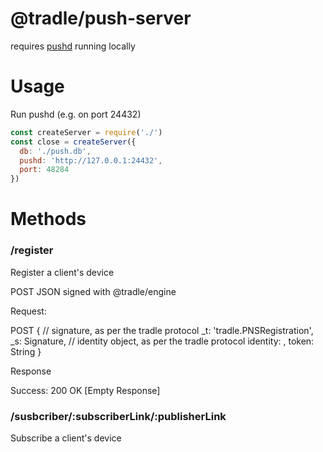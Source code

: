 
# @tradle/push-server

requires [pushd](https://github.com/rs/pushd) running locally

# Usage

Run pushd (e.g. on port 24432)

```js
const createServer = require('./')
const close = createServer({
  db: './push.db',
  pushd: 'http://127.0.0.1:24432',
  port: 48284
})
```

# Methods

### /register

Register a client's device

POST JSON signed with @tradle/engine

Request:

  POST {
    // signature, as per the tradle protocol
    _t: 'tradle.PNSRegistration',
    _s: Signature,
    // identity object, as per the tradle protocol
    identity: <Object>,
    token: String
  }
  
Response

  Success: 200 OK [Empty Response]

### /susbcriber/:subscriberLink/:publisherLink

Subscribe a client's device
